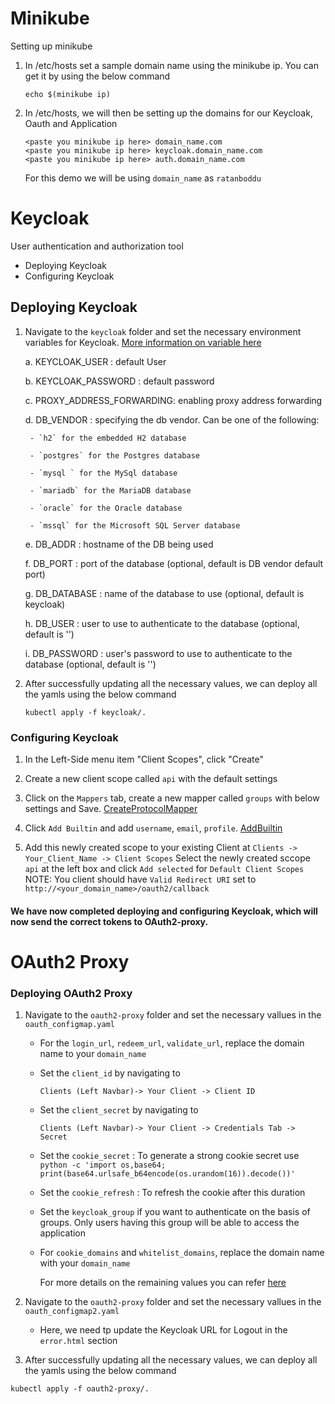 # Minikube

Setting up minikube

1. In /etc/hosts set a sample domain name using the minikube ip. You can get it by using the below command

   ```
   echo $(minikube ip)
   ```

2. In /etc/hosts, we will then be setting up the domains for our Keycloak, Oauth and Application

   ```
   <paste you minikube ip here> domain_name.com
   <paste you minikube ip here> keycloak.domain_name.com
   <paste you minikube ip here> auth.domain_name.com
   ```

   For this demo we will be using `domain_name` as `ratanboddu`

# Keycloak

User authentication and authorization tool

- Deploying Keycloak
- Configuring Keycloak

## Deploying Keycloak

1.  Navigate to the `keycloak` folder and set the necessary environment variables for Keycloak. [More information on variable here](https://hub.docker.com/r/jboss/keycloak/)

    a. KEYCLOAK_USER : default User

    b. KEYCLOAK_PASSWORD : default password

    c. PROXY_ADDRESS_FORWARDING: enabling proxy address forwarding

    d. DB_VENDOR : specifying the db vendor. Can be one of the following:

         - `h2` for the embedded H2 database

         - `postgres` for the Postgres database

         - `mysql ` for the MySql database

         - `mariadb` for the MariaDB database

         - `oracle` for the Oracle database

         - `mssql` for the Microsoft SQL Server database

    e. DB_ADDR : hostname of the DB being used

    f. DB_PORT : port of the database (optional, default is DB vendor default port)

    g. DB_DATABASE : name of the database to use (optional, default is keycloak)

    h. DB_USER : user to use to authenticate to the database (optional, default is '')

    i. DB_PASSWORD : user's password to use to authenticate to the database (optional, default is '')

2.  After successfully updating all the necessary values, we can deploy all the yamls using the below command

    ```
    kubectl apply -f keycloak/.
    ```

### Configuring Keycloak

1. In the Left-Side menu item "Client Scopes", click "Create"

2. Create a new client scope called `api` with the default settings

3. Click on the `Mappers` tab, create a new mapper called `groups` with below settings and Save.
   [CreateProtocolMapper](/images/CreateProtocolMapper.png)

4. Click `Add Builtin` and add `username`, `email`, `profile`.
   [AddBuiltin](/images/AddBuiltin.png)

5. Add this newly created scope to your existing Client at
   `Clients -> Your_Client_Name -> Client Scopes`
   Select the newly created sccope `api` at the left box and click `Add selected` for `Default Client Scopes`
   NOTE: You client should have `Valid Redirect URI` set to `http://<your_domain_name>/oauth2/callback`

#### We have now completed deploying and configuring Keycloak, which will now send the correct tokens to OAuth2-proxy.

# OAuth2 Proxy

### Deploying OAuth2 Proxy

1.  Navigate to the `oauth2-proxy` folder and set the necessary vallues in the `oauth_configmap.yaml`

    - For the `login_url`, `redeem_url`, `validate_url`, replace the domain name to your `domain_name`

    - Set the `client_id` by navigating to

      `Clients (Left Navbar)-> Your Client -> Client ID`

    - Set the `client_secret` by navigating to

      `Clients (Left Navbar)-> Your Client -> Credentials Tab -> Secret`

    - Set the `cookie_secret` : To generate a strong cookie secret use `python -c 'import os,base64; print(base64.urlsafe_b64encode(os.urandom(16)).decode())'`

    - Set the `cookie_refresh` : To refresh the cookie after this duration

    - Set the `keycloak_group` if you want to authenticate on the basis of groups. Only users having this group will be able to access the application

    - For `cookie_domains` and `whitelist_domains`, replace the domain name with your `domain_name`

      For more details on the remaining values you can refer [here](https://oauth2-proxy.github.io/oauth2-proxy/docs/configuration/overview/)

2.  Navigate to the `oauth2-proxy` folder and set the necessary vallues in the `oauth_configmap2.yaml`

    - Here, we need tp update the Keycloak URL for Logout in the `error.html` section

3.  After successfully updating all the necessary values, we can deploy all the yamls using the below command

```
kubectl apply -f oauth2-proxy/.
```

